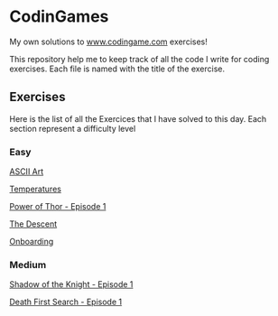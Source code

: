 # CodinGames
My own solutions to www.codingame.com exercises!

This repository help me to keep track of all the code I write for coding exercises.
Each file is named with the title of the exercise.

## Exercises
Here is the list of all the Exercices that I have solved to this day.
Each section represent a difficulty level

### Easy
[ASCII Art](https://www.codingame.com/training/easy/ascii-art)

[Temperatures](https://www.codingame.com/training/easy/temperatures)

[Power of Thor - Episode 1](https://www.codingame.com/training/easy/power-of-thor-episode-1)

[The Descent](https://www.codingame.com/training/easy/the-descent)

[Onboarding](https://www.codingame.com/training/easy/onboarding)


### Medium
[Shadow of the Knight - Episode 1](https://www.codingame.com/training/medium/shadows-of-the-knight-episode-1)

[Death First Search - Episode 1](https://www.codingame.com/training/medium/skynet-revolution-episode-1)



